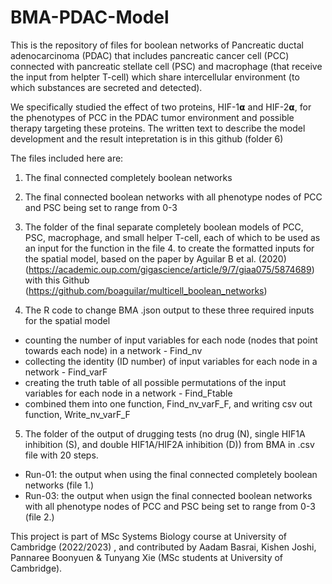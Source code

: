 # BMA-PDAC-Model

This is the repository of files for boolean networks of Pancreatic ductal adenocarcinoma (PDAC) that includes pancreatic cancer cell (PCC) connected with pancreatic stellate cell (PSC) and macrophage (that receive the input from helpter T-cell) which share intercellular environment (to which substances are secreted and detected). 

We specifically studied the effect of two proteins, HIF-1𝝰 and HIF-2𝝰, for the phenotypes of PCC in the PDAC tumor environment and possible therapy targeting these proteins. The written text to describe the model development and the result intepretation is in this github (folder 6)

The files included here are: 

1. The final connected completely boolean networks
2. The final connected boolean networks with all phenotype nodes of PCC and PSC being set to range from 0-3
3. The folder of the final separate completely boolean models of PCC, PSC, macrophage, and small helper T-cell, each of which to be used as an input for the function in the file 4. to create the formatted inputs for the spatial model, based on the paper by Aguilar B et al. (2020) (https://academic.oup.com/gigascience/article/9/7/giaa075/5874689) with this Github (https://github.com/boaguilar/multicell_boolean_networks)

4. The R code to change BMA .json output to these three required inputs for the spatial model
  - counting the number of input variables for each node (nodes that point towards each node) in a network - Find_nv
  - collecting the identity (ID number) of input variables for each node in a network - Find_varF
  - creating the truth table of all possible permutations of the input variables for each node in a network - Find_Ftable
  - combined them into one function, Find_nv_varF_F, and writing csv out function, Write_nv_varF_F

5. The folder of the output of drugging tests (no drug (N), single HIF1A inhibition (S), and double HIF1A/HIF2A inhibition (D)) from BMA in .csv file with 20 steps.
  - Run-01: the output when using the final connected completely boolean networks (file 1.)
  - Run-03: the output when usign the final connected boolean networks with all phenotype nodes of PCC and PSC being set to range from 0-3 (file 2.)


  
This project is part of MSc Systems Biology course at University of Cambridge (2022/2023) , and contributed by Aadam Basrai, Kishen Joshi, Pannaree Boonyuen & Tunyang Xie (MSc students at University of Cambridge).
  
 
